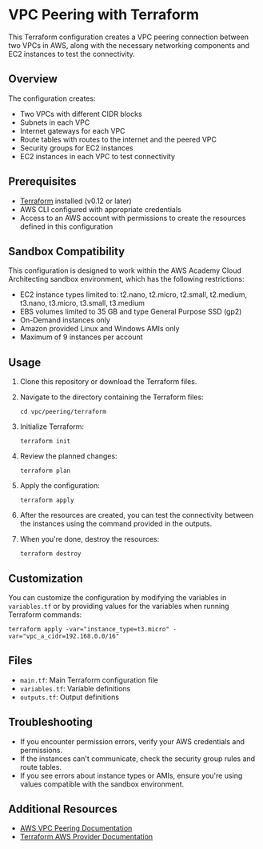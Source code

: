 # VPC Peering with Terraform

This Terraform configuration creates a VPC peering connection between two VPCs in AWS, along with the necessary networking components and EC2 instances to test the connectivity.

## Overview

The configuration creates:
- Two VPCs with different CIDR blocks
- Subnets in each VPC
- Internet gateways for each VPC
- Route tables with routes to the internet and the peered VPC
- Security groups for EC2 instances
- EC2 instances in each VPC to test connectivity

## Prerequisites

- [Terraform](https://www.terraform.io/downloads.html) installed (v0.12 or later)
- AWS CLI configured with appropriate credentials
- Access to an AWS account with permissions to create the resources defined in this configuration

## Sandbox Compatibility

This configuration is designed to work within the AWS Academy Cloud Architecting sandbox environment, which has the following restrictions:

- EC2 instance types limited to: t2.nano, t2.micro, t2.small, t2.medium, t3.nano, t3.micro, t3.small, t3.medium
- EBS volumes limited to 35 GB and type General Purpose SSD (gp2)
- On-Demand instances only
- Amazon provided Linux and Windows AMIs only
- Maximum of 9 instances per account

## Usage

1. Clone this repository or download the Terraform files.

2. Navigate to the directory containing the Terraform files:
   ```
   cd vpc/peering/terraform
   ```

3. Initialize Terraform:
   ```
   terraform init
   ```

4. Review the planned changes:
   ```
   terraform plan
   ```

5. Apply the configuration:
   ```
   terraform apply
   ```

6. After the resources are created, you can test the connectivity between the instances using the command provided in the outputs.

7. When you're done, destroy the resources:
   ```
   terraform destroy
   ```

## Customization

You can customize the configuration by modifying the variables in `variables.tf` or by providing values for the variables when running Terraform commands:

```
terraform apply -var="instance_type=t3.micro" -var="vpc_a_cidr=192.168.0.0/16"
```

## Files

- `main.tf`: Main Terraform configuration file
- `variables.tf`: Variable definitions
- `outputs.tf`: Output definitions

## Troubleshooting

- If you encounter permission errors, verify your AWS credentials and permissions.
- If the instances can't communicate, check the security group rules and route tables.
- If you see errors about instance types or AMIs, ensure you're using values compatible with the sandbox environment.

## Additional Resources

- [AWS VPC Peering Documentation](https://docs.aws.amazon.com/vpc/latest/peering/what-is-vpc-peering.html)
- [Terraform AWS Provider Documentation](https://registry.terraform.io/providers/hashicorp/aws/latest/docs)
